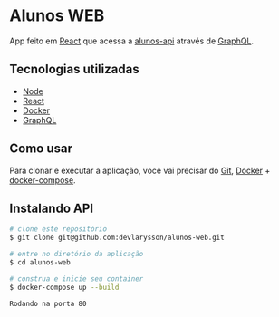 # Alunos WEB

App feito em [React] que acessa a [alunos-api][alunos-api] através de [GraphQL].

## Tecnologias utilizadas

- [Node][nodejs]
- [React][react]
- [Docker][docker]
- [GraphQL][graphql]

## Como usar

Para clonar e executar a aplicação, você vai precisar do [Git][git], [Docker][docker] + [docker-compose][docker-compose].

## Instalando API

```bash
# clone este repositório
$ git clone git@github.com:devlarysson/alunos-web.git

# entre no diretório da aplicação
$ cd alunos-web

# construa e inicie seu container
$ docker-compose up --build

Rodando na porta 80
```

[nodejs]: https://nodejs.org/
[react]: https://pt-br.reactjs.org/
[docker]: https://www.docker.com/
[docker-compose]: https://docs.docker.com/compose/
[git]: https://git-scm.com/
[graphql]: https://graphql.org/
[alunos-api]: https://github.com/devlarysson/alunos-api